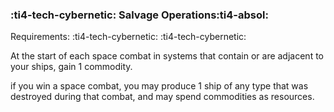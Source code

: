 ### :ti4-tech-cybernetic: **Salvage Operations**:ti4-absol:

Requirements: :ti4-tech-cybernetic: :ti4-tech-cybernetic:

At the start of each space combat in systems that contain or are adjacent to your ships, gain 1 commodity.

if you win a space combat, you may produce 1 ship of any type that was destroyed during that combat, and may spend commodities as resources.
